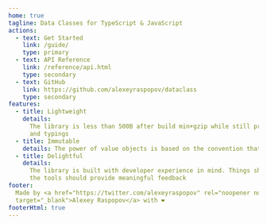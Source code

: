 ```yaml
---
home: true
tagline: Data Classes for TypeScript & JavaScript
actions:
  - text: Get Started
    link: /guide/
    type: primary
  - text: API Reference
    link: /reference/api.html
    type: secondary
  - text: GitHub
    link: https://github.com/alexeyraspopov/dataclass
    type: secondary
features:
  - title: Lightweight
    details:
      The library is less than 500B after build min+gzip while still providing a lot of flexibility
      and typings
  - title: Immutable
    details: The power of value objects is based on the convention that objects do not mutate
  - title: Delightful
    details:
      The library is built with developer experience in mind. Things should be easy to implement and
      the tools should provide meaningful feedback
footer:
  Made by <a href="https://twitter.com/alexeyraspopov" rel="noopener noreferrer"
  target="_blank">Alexey Raspopov</a> with ❤️
footerHtml: true
---
```

